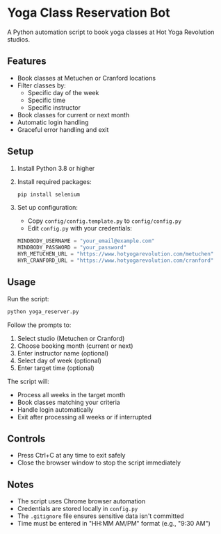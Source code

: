 # Yoga Class Reservation Bot

A Python automation script to book yoga classes at Hot Yoga Revolution studios.

## Features

- Book classes at Metuchen or Cranford locations
- Filter classes by:
  - Specific day of the week
  - Specific time
  - Specific instructor
- Book classes for current or next month
- Automatic login handling
- Graceful error handling and exit

## Setup

1. Install Python 3.8 or higher
2. Install required packages:

   ```bash
   pip install selenium
   ```

3. Set up configuration:
   - Copy `config/config.template.py` to `config/config.py`
   - Edit `config.py` with your credentials:
   ```python
   MINDBODY_USERNAME = "your_email@example.com"
   MINDBODY_PASSWORD = "your_password"
   HYR_METUCHEN_URL = "https://www.hotyogarevolution.com/metuchen"
   HYR_CRANFORD_URL = "https://www.hotyogarevolution.com/cranford"
   ```

## Usage

Run the script:

```bash
python yoga_reserver.py
```

Follow the prompts to:

1. Select studio (Metuchen or Cranford)
2. Choose booking month (current or next)
3. Enter instructor name (optional)
4. Select day of week (optional)
5. Enter target time (optional)

The script will:

- Process all weeks in the target month
- Book classes matching your criteria
- Handle login automatically
- Exit after processing all weeks or if interrupted

## Controls

- Press Ctrl+C at any time to exit safely
- Close the browser window to stop the script immediately

## Notes

- The script uses Chrome browser automation
- Credentials are stored locally in `config.py`
- The `.gitignore` file ensures sensitive data isn't committed
- Time must be entered in "HH:MM AM/PM" format (e.g., "9:30 AM")
